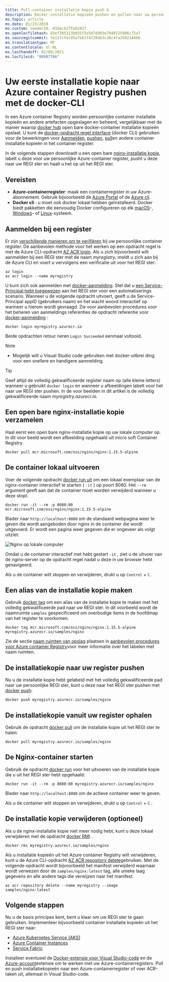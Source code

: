 ```yaml
---
title: Pull-container installatie kopie push &
description: Docker-installatie kopieën pushen en pullen naar uw persoonlijke container register in azure met behulp van de docker-CLI
ms.topic: article
ms.date: 01/23/2019
ms.custom: seodec18, H1Hack27Feb2017
ms.openlocfilehash: 83ef385313b035f5e5d7d993e7948725906c75a7
ms.sourcegitcommit: 7e117cfec95a7e61f4720db3c36c4fa35021846b
ms.translationtype: MT
ms.contentlocale: nl-NL
ms.lasthandoff: 02/09/2021
ms.locfileid: "99987766"
---
```

# <a name="push-your-first-image-to-your-azure-container-registry-using-the-docker-cli"></a>Uw eerste installatie kopie naar Azure container Registry pushen met de docker-CLI

In een Azure container Registry worden persoonlijke container installatie kopieën en andere artefacten opgeslagen en beheerd, vergelijkbaar met de manier waarop [docker hub](https://hub.docker.com/) open bare docker-container installatie kopieën opslaat. U kunt de [docker-opdracht regel interface](https://docs.docker.com/engine/reference/commandline/cli/) (docker CLI) gebruiken voor de bewerkingen voor [Aanmelden](https://docs.docker.com/engine/reference/commandline/login/), [pushen](https://docs.docker.com/engine/reference/commandline/push/), [pull](https://docs.docker.com/engine/reference/commandline/pull/)en andere container installatie kopieën in het container register.

In de volgende stappen downloadt u een open bare [nginx-installatie kopie](https://store.docker.com/images/nginx), labelt u deze voor uw persoonlijke Azure-container register, pusht u deze naar uw REGI ster en haalt u het op uit het REGI ster.

## <a name="prerequisites"></a>Vereisten

* **Azure-containerregister**: maak een containerregister in uw Azure-abonnement. Gebruik bijvoorbeeld de [Azure Portal](container-registry-get-started-portal.md) of de [Azure cli](container-registry-get-started-azure-cli.md).
* **Docker cli** : u moet ook docker lokaal hebben geïnstalleerd. Docker biedt pakketten die eenvoudig Docker configureren op elk [macOS][docker-mac]-, [Windows][docker-windows]- of [Linux][docker-linux]-systeem.

## <a name="log-in-to-a-registry"></a>Aanmelden bij een register

Er zijn [verschillende manieren om te verifiëren](container-registry-authentication.md) bij uw persoonlijke container register. De aanbevolen methode voor het werken op een opdracht regel is met de Azure CLI-opdracht [AZ ACR login](/cli/azure/acr#az-acr-login). Als u zich bijvoorbeeld wilt aanmelden bij een REGI ster met de naam *myregistry*, meldt u zich aan bij de Azure CLI en voert u vervolgens een verificatie uit voor het REGI ster:

```azurecli
az login
az acr login --name myregistry
```

U kunt zich ook aanmelden met [docker-aanmelding](https://docs.docker.com/engine/reference/commandline/login/). Stel dat u [een Service-Principal hebt toegewezen](container-registry-authentication.md#service-principal) aan het REGI ster voor een automatiserings scenario. Wanneer u de volgende opdracht uitvoert, geeft u de Service-Principal appID (gebruikers naam) en het wacht woord interactief op wanneer u hierom wordt gevraagd. Zie voor aanbevolen procedures voor het beheren van aanmeldings referenties de opdracht referentie voor [docker-aanmelding](https://docs.docker.com/engine/reference/commandline/login/) :

```
docker login myregistry.azurecr.io
```

Beide opdrachten retour neren `Login Succeeded` eenmaal voltooid.
> [!NOTE]
>* Mogelijk wilt u Visual Studio code gebruiken met docker-uitbrei ding voor een snellere en handigere aanmelding.

> [!TIP]
> Geef altijd de volledig gekwalificeerde register naam op (alle kleine letters) wanneer u gebruikt `docker login` en wanneer u afbeeldingen labelt voor het naar uw REGI ster pushen. In de voor beelden in dit artikel is de volledig gekwalificeerde naam *myregistry.azurecr.io*.

## <a name="pull-a-public-nginx-image"></a>Een open bare nginx-installatie kopie verzamelen

Haal eerst een open bare nginx-installatie kopie op uw lokale computer op. In dit voor beeld wordt een afbeelding opgehaald uit micro soft Container Registry.

```
docker pull mcr.microsoft.com/oss/nginx/nginx:1.15.5-alpine
```

## <a name="run-the-container-locally"></a>De container lokaal uitvoeren

Voer de volgende opdracht [docker run uit](https://docs.docker.com/engine/reference/run/) om een lokaal exemplaar van de nginx-container interactief te starten ( `-it` ) op poort 8080. Het `--rm` argument geeft aan dat de container moet worden verwijderd wanneer u deze stopt.

```
docker run -it --rm -p 8080:80 mcr.microsoft.com/oss/nginx/nginx:1.15.5-alpine
```

Blader naar `http://localhost:8080` om de standaard webpagina weer te geven die wordt aangeboden door nginx in de container die wordt uitgevoerd. Er wordt een pagina weer gegeven die er ongeveer als volgt uitziet:

![Nginx op lokale computer](./media/container-registry-get-started-docker-cli/nginx.png)

Omdat u de container interactief met hebt gestart `-it` , ziet u de uitvoer van de nginx-server op de opdracht regel nadat u deze in uw browser hebt genavigeerd.

Als u de container wilt stoppen en verwijderen, drukt u op `Control` + `C` .

## <a name="create-an-alias-of-the-image"></a>Een alias van de installatie kopie maken

Gebruik [docker tag](https://docs.docker.com/engine/reference/commandline/tag/) om een alias van de installatie kopie te maken met het volledig gekwalificeerde pad naar uw REGI ster. In dit voorbeeld wordt de naamruimte `samples` gespecificeerd om overbodige items in de hoofdmap van het register te voorkomen.

```
docker tag mcr.microsoft.com/oss/nginx/nginx:1.15.5-alpine myregistry.azurecr.io/samples/nginx
```

Zie de sectie [naam ruimten van opslag](container-registry-best-practices.md#repository-namespaces) plaatsen in [aanbevolen procedures voor Azure container Registry](container-registry-best-practices.md)voor meer informatie over het labelen met naam ruimten.

## <a name="push-the-image-to-your-registry"></a>De installatiekopie naar uw register pushen

Nu u de installatie kopie hebt gelabeld met het volledig gekwalificeerde pad naar uw persoonlijke REGI ster, kunt u deze naar het REGI ster pushen met [docker push](https://docs.docker.com/engine/reference/commandline/push/):

```
docker push myregistry.azurecr.io/samples/nginx
```

## <a name="pull-the-image-from-your-registry"></a>De installatiekopie vanuit uw register ophalen

Gebruik de opdracht [docker pull](https://docs.docker.com/engine/reference/commandline/pull/) om de installatie kopie uit het REGI ster te halen:

```
docker pull myregistry.azurecr.io/samples/nginx
```

## <a name="start-the-nginx-container"></a>De Nginx-container starten

Gebruik de opdracht [docker run](https://docs.docker.com/engine/reference/run/) voor het uitvoeren van de installatie kopie die u uit het REGI ster hebt opgehaald:

```
docker run -it --rm -p 8080:80 myregistry.azurecr.io/samples/nginx
```

Blader naar `http://localhost:8080` om de actieve container weer te geven.

Als u de container wilt stoppen en verwijderen, drukt u op `Control` + `C` .

## <a name="remove-the-image-optional"></a>De installatie kopie verwijderen (optioneel)

Als u de nginx-installatie kopie niet meer nodig hebt, kunt u deze lokaal verwijderen met de opdracht [docker RMI](https://docs.docker.com/engine/reference/commandline/rmi/) .

```
docker rmi myregistry.azurecr.io/samples/nginx
```

Als u installatie kopieën uit het Azure container Registry wilt verwijderen, kunt u de Azure CLI-opdracht [AZ ACR repository delete](/cli/azure/acr/repository#az-acr-repository-delete)gebruiken. Met de volgende opdracht wordt bijvoorbeeld het manifest verwijderd waarnaar wordt verwezen door de `samples/nginx:latest` tag, alle unieke laag gegevens en alle andere tags die verwijzen naar het manifest.

```azurecli
az acr repository delete --name myregistry --image samples/nginx:latest
```

## <a name="next-steps"></a>Volgende stappen

Nu u de basis principes kent, bent u klaar om uw REGI ster te gaan gebruiken. Implementeer bijvoorbeeld container installatie kopieën uit het REGI ster naar:

* [Azure Kubernetes Service (AKS)](../aks/tutorial-kubernetes-prepare-app.md)
* [Azure Container Instances](../container-instances/container-instances-tutorial-prepare-app.md)
* [Service Fabric](../service-fabric/service-fabric-tutorial-create-container-images.md)

Installeer eventueel de [Docker-extensie voor Visual Studio-code](https://code.visualstudio.com/docs/azure/docker) en de [Azure-account](https://marketplace.visualstudio.com/items?itemName=ms-vscode.azure-account)extensie om te werken met uw Azure-containerregisters. Pull en push installatiekopieën naar een Azure-containerregister of voer ACR-taken uit, allemaal in Visual Studio-code.


<!-- LINKS - external -->
[docker-linux]: https://docs.docker.com/engine/installation/#supported-platforms
[docker-mac]: https://docs.docker.com/docker-for-mac/
[docker-windows]: https://docs.docker.com/docker-for-windows/
